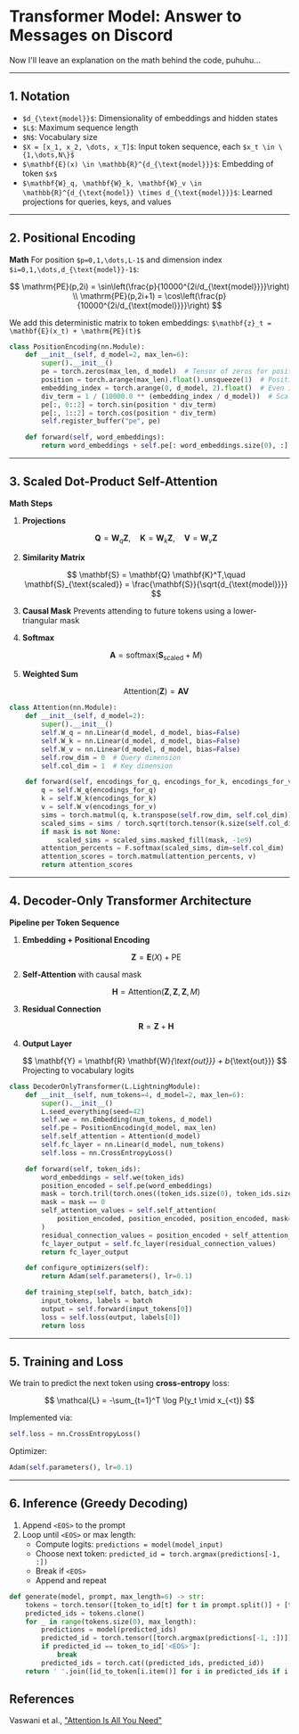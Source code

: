 # Transformer Model: Answer to Messages on Discord

Now I'll leave an explanation on the math behind the code, puhuhu...

---

## 1. Notation

* `$d_{\text{model}}$`: Dimensionality of embeddings and hidden states
* `$L$`: Maximum sequence length
* `$N$`: Vocabulary size
* `$X = [x_1, x_2, \dots, x_T]$`: Input token sequence, each `$x_t \in \{1,\dots,N\}$`
* `$\mathbf{E}(x) \in \mathbb{R}^{d_{\text{model}}}$`: Embedding of token `$x$`
* `$\mathbf{W}_q, \mathbf{W}_k, \mathbf{W}_v \in \mathbb{R}^{d_{\text{model}} \times d_{\text{model}}}$`: Learned projections for queries, keys, and values

---

## 2. Positional Encoding

**Math** For position `$p=0,1,\dots,L-1$` and dimension index `$i=0,1,\dots,d_{\text{model}}-1$`:

$$
\mathrm{PE}(p,2i)   = \sin\left(\frac{p}{10000^{2i/d_{\text{model}}}}\right)
\\
\mathrm{PE}(p,2i+1) = \cos\left(\frac{p}{10000^{2i/d_{\text{model}}}}\right)
$$

We add this deterministic matrix to token embeddings: `$\mathbf{z}_t = \mathbf{E}(x_t) + \mathrm{PE}(t)$`

```python
class PositionEncoding(nn.Module):
    def __init__(self, d_model=2, max_len=6):
        super().__init__()
        pe = torch.zeros(max_len, d_model)  # Tensor of zeros for position encodings
        position = torch.arange(max_len).float().unsqueeze(1)  # Positions [0..L-1]
        embedding_index = torch.arange(0, d_model, 2).float()  # Even indices
        div_term = 1 / (10000.0 ** (embedding_index / d_model))  # Scale term
        pe[:, 0::2] = torch.sin(position * div_term)
        pe[:, 1::2] = torch.cos(position * div_term)
        self.register_buffer("pe", pe)

    def forward(self, word_embeddings):
        return word_embeddings + self.pe[: word_embeddings.size(0), :]
```

---

## 3. Scaled Dot-Product Self-Attention

**Math Steps**

1. **Projections**

   $$
   \mathbf{Q} = \mathbf{W}_q \mathbf{Z},\quad
   \mathbf{K} = \mathbf{W}_k \mathbf{Z},\quad
   \mathbf{V} = \mathbf{W}_v \mathbf{Z}
   $$

2. **Similarity Matrix**

   $$
   \mathbf{S} = \mathbf{Q} \mathbf{K}^T,\quad
   \mathbf{S}_{\text{scaled}} = \frac{\mathbf{S}}{\sqrt{d_{\text{model}}}}
   $$

3. **Causal Mask** Prevents attending to future tokens using a lower-triangular mask

4. **Softmax**

   $$
   \mathbf{A} = \mathrm{softmax}(\mathbf{S}_{\text{scaled}} + M)
   $$

5. **Weighted Sum**

   $$
   \mathrm{Attention}(\mathbf{Z}) = \mathbf{A} \mathbf{V}
   $$

```python
class Attention(nn.Module):
    def __init__(self, d_model=2):
        super().__init__()
        self.W_q = nn.Linear(d_model, d_model, bias=False)
        self.W_k = nn.Linear(d_model, d_model, bias=False)
        self.W_v = nn.Linear(d_model, d_model, bias=False)
        self.row_dim = 0  # Query dimension
        self.col_dim = 1  # Key dimension

    def forward(self, encodings_for_q, encodings_for_k, encodings_for_v, mask=None):
        q = self.W_q(encodings_for_q)
        k = self.W_k(encodings_for_k)
        v = self.W_v(encodings_for_v)
        sims = torch.matmul(q, k.transpose(self.row_dim, self.col_dim))  # S = Q K^T
        scaled_sims = sims / torch.sqrt(torch.tensor(k.size(self.col_dim), dtype=torch.float))
        if mask is not None:
            scaled_sims = scaled_sims.masked_fill(mask, -1e9)
        attention_percents = F.softmax(scaled_sims, dim=self.col_dim)
        attention_scores = torch.matmul(attention_percents, v)
        return attention_scores
```

---

## 4. Decoder-Only Transformer Architecture

**Pipeline per Token Sequence**

1. **Embedding + Positional Encoding**

   $$
   \mathbf{Z} = \mathbf{E}(X) + \mathrm{PE}
   $$

2. **Self-Attention** with causal mask

   $$
   \mathbf{H} = \mathrm{Attention}(\mathbf{Z}, \mathbf{Z}, \mathbf{Z}, M)
   $$

3. **Residual Connection**

   $$
   \mathbf{R} = \mathbf{Z} + \mathbf{H}
   $$

4. **Output Layer**

   $$
   \mathbf{Y} = \mathbf{R} \mathbf{W}_{\text{out}}} + b_{\text{out}}}
   $$
   Projecting to vocabulary logits

```python
class DecoderOnlyTransformer(L.LightningModule):
    def __init__(self, num_tokens=4, d_model=2, max_len=6):
        super().__init__()
        L.seed_everything(seed=42)
        self.we = nn.Embedding(num_tokens, d_model)
        self.pe = PositionEncoding(d_model, max_len)
        self.self_attention = Attention(d_model)
        self.fc_layer = nn.Linear(d_model, num_tokens)
        self.loss = nn.CrossEntropyLoss()

    def forward(self, token_ids):
        word_embeddings = self.we(token_ids)
        position_encoded = self.pe(word_embeddings)
        mask = torch.tril(torch.ones((token_ids.size(0), token_ids.size(0)))).bool()
        mask = mask == 0
        self_attention_values = self.self_attention(
            position_encoded, position_encoded, position_encoded, mask=mask
        )
        residual_connection_values = position_encoded + self_attention_values
        fc_layer_output = self.fc_layer(residual_connection_values)
        return fc_layer_output

    def configure_optimizers(self):
        return Adam(self.parameters(), lr=0.1)

    def training_step(self, batch, batch_idx):
        input_tokens, labels = batch
        output = self.forward(input_tokens[0])
        loss = self.loss(output, labels[0])
        return loss
```

---

## 5. Training and Loss

We train to predict the next token using **cross-entropy** loss:

$$
\mathcal{L} = -\sum_{t=1}^T \log P(y_t \mid x_{<t})
$$

Implemented via:
```python
self.loss = nn.CrossEntropyLoss()
```

Optimizer:
```python
Adam(self.parameters(), lr=0.1)
```

---

## 6. Inference (Greedy Decoding)

1. Append `<EOS>` to the prompt
2. Loop until `<EOS>` or max length:
   - Compute logits: `predictions = model(model_input)`
   - Choose next token: `predicted_id = torch.argmax(predictions[-1, :])`
   - Break if `<EOS>`
   - Append and repeat

```python
def generate(model, prompt, max_length=6) -> str:
    tokens = torch.tensor([token_to_id[t] for t in prompt.split()] + [token_to_id['<EOS>']])
    predicted_ids = tokens.clone()
    for _ in range(tokens.size(0), max_length):
        predictions = model(predicted_ids)
        predicted_id = torch.tensor([torch.argmax(predictions[-1, :])])
        if predicted_id == token_to_id['<EOS>']:
            break
        predicted_ids = torch.cat((predicted_ids, predicted_id))
    return ' '.join([id_to_token[i.item()] for i in predicted_ids if i != token_to_id['<EOS>']])
```


## References

Vaswani et al., ["Attention Is All You Need"](https://arxiv.org/abs/1706.03762)
```

